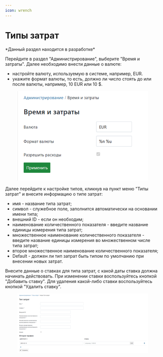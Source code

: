 ```yaml
---
icon: wrench
---
```


# Типы затрат

\*Данный раздел находится в разработке\*

Перейдите в раздел "Администрирование", выберите "Время и затраты". Далее необходимо внести данные о валюте:

* настройте валюту, используемую в системе, например, EUR.
* укажите формат валюты, то есть, должно ли число стоять до или после валюты, например, 10 EUR или 10 $.

<figure><img src="../.gitbook/assets/image (934).png" alt=""><figcaption></figcaption></figure>

Далее перейдите к настройке типов, кликнув на пункт меню "Типы затрат" и внесите информацию о типе затрат:

* имя - название типа затрат;
* символ - служебное поле, заполнится автоматически на основании имени типа;
* внешний ID - если он необходим;
* наименование количественного показателя - введите название единицы измерения типа затрат;
* множественное наименование количественного показателя - введите название единицы измерения во множественном числе типа затрат;
* второе множественное наименование количественного показателя;
* Default - должен ли тип затрат быть типом по умолчанию при внесении новых затрат.

Внесите данные о ставках для типа затрат, с какой даты ставка должна начинать действовать. При изменении ставки воспользуйтесь кнопкой "Добавить ставку". Для удаления какой-либо ставки воспользуйтесь кнопкой "Удалить ставку".

<figure><img src="../.gitbook/assets/image (932).png" alt=""><figcaption></figcaption></figure>

